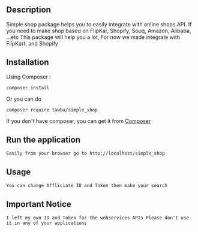 ## Description

Simple shop package helps you to easily integrate with online shops API.
If you need to make shop based on FlipKar, Shopify, Souq, Amazon, Alibaba, ...etc
This package will help you a lot, For now we made integrate with FlipKart, and Shopify


## Installation
Using Composer :

```
composer install
```

Or you can do

```
composer require tawba/simple_shop
```

If you don't have composer, you can get it from [Composer](https://getcomposer.org/)


## Run the application

```
Easily from your browser go to http://localhost/simple_shop
```

## Usage

```
You can change Affliciate ID and Token then make your search
```

## Important Notice

```
I left my own ID and Token for the webservices APIs Please don't use it in any of your applications
```